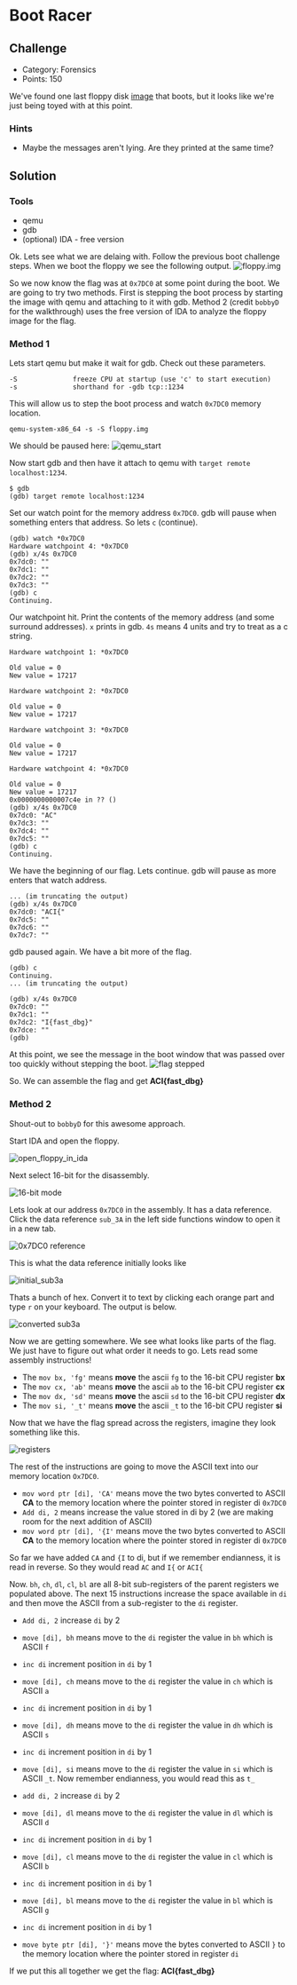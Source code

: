 
# Boot Racer

## Challenge
* Category: Forensics
* Points: 150

We've found one last floppy disk [image](https://challenge.acictf.com/static/f9e5870daff8022a93badbe9e11ffa82/files.tar.gz) that boots, but it looks like we're just being toyed with at this point.

### Hints
* Maybe the messages aren't lying. Are they printed at the same time?


## Solution

### Tools
* qemu
* gdb
* (optional) IDA - free version



Ok. Lets see what we are delaing with. Follow the previous boot challenge steps. When we boot the floppy we see the following output.
![floppy.img](images/boot_screenshot.png)

So we now know the flag was at `0x7DC0` at some point during the boot. We are going to try two methods. First is stepping the boot process by starting the image with qemu and attaching to it with gdb. Method 2 (credit `bobbyD` for the walkthrough) uses the free version of IDA to analyze the floppy image for the flag.

### Method 1

Lets start qemu but make it wait for gdb. Check out these parameters.
```
-S              freeze CPU at startup (use 'c' to start execution)
-s              shorthand for -gdb tcp::1234
```
This will allow us to step the boot process and watch `0x7DC0` memory location.
```
qemu-system-x86_64 -s -S floppy.img
```
We should be paused here:
![qemu_start](images/qemu_start.png)

Now start gdb and then have it attach to qemu with `target remote localhost:1234`.

```
$ gdb
(gdb) target remote localhost:1234
```

Set our watch point for the memory address `0x7DC0`. gdb will pause when something enters that address. So lets `c` (continue).

```
(gdb) watch *0x7DC0
Hardware watchpoint 4: *0x7DC0
(gdb) x/4s 0x7DC0
0x7dc0: ""
0x7dc1: ""
0x7dc2: ""
0x7dc3: ""
(gdb) c
Continuing.
```

Our watchpoint hit. Print the contents of the memory address (and some surround addresses). `x` prints in gdb. `4s` means 4 units and try to treat as a c string.

```
Hardware watchpoint 1: *0x7DC0

Old value = 0
New value = 17217

Hardware watchpoint 2: *0x7DC0

Old value = 0
New value = 17217

Hardware watchpoint 3: *0x7DC0

Old value = 0
New value = 17217

Hardware watchpoint 4: *0x7DC0

Old value = 0
New value = 17217
0x0000000000007c4e in ?? ()
(gdb) x/4s 0x7DC0
0x7dc0: "AC"
0x7dc3: ""
0x7dc4: ""
0x7dc5: ""
(gdb) c
Continuing.
```

We have the beginning of our flag. Lets continue. gdb will pause as more enters that watch address.
```
... (im truncating the output)
(gdb) x/4s 0x7DC0
0x7dc0: "ACI{"
0x7dc5: ""
0x7dc6: ""
0x7dc7: ""
```

gdb paused again. We have a bit more of the flag.

```
(gdb) c
Continuing.
... (im truncating the output)

(gdb) x/4s 0x7DC0
0x7dc0: ""
0x7dc1: ""
0x7dc2: "I{fast_dbg}"
0x7dce: ""
(gdb)
```

At this point, we see the message in the boot window that was passed over too quickly without stepping the boot.
![flag stepped](images/flag_stepped.png)

So. We can assemble the flag and get **ACI{fast_dbg}**

### Method 2

Shout-out to `bobbyD` for this awesome approach.

Start IDA and open the floppy.

![open_floppy_in_ida](images/open_floppy_in_ida.png)

Next select 16-bit for the disassembly.

![16-bit mode](images/16-bit_mode.png)

Lets look at our address `0x7DC0` in the assembly. It has a data reference. Click the data reference `sub_3A` in the left side functions window to open it in a new tab.

![0x7DC0 reference](images/0x7DC0_reference.png)


This is what the data reference initially looks like

![initial_sub3a](images/initial_sub_3A.png)

Thats a bunch of hex. Convert it to text by clicking each orange part and type `r` on your keyboard. The output is below.

![converted sub3a](images/convert_sub3A.png)

Now we are getting somewhere. We see what looks like parts of the flag. We just have to figure out what order it needs to go. Lets read some assembly instructions!

* The `mov bx, 'fg'` means **move** the ascii `fg` to the 16-bit CPU register **bx**
* The `mov cx, 'ab'` means **move** the ascii `ab` to the 16-bit CPU register **cx**
* The `mov dx, 'sd'` means **move** the ascii `sd` to the 16-bit CPU register **dx**
* The `mov si, '_t'` means **move** the ascii `_t` to the 16-bit CPU register **si**

Now that we have the flag spread across the registers, imagine they look something like this.

![registers](images/registers.png)

The rest of the instructions are going to move the ASCII text into our memory location `Ox7DC0`.
* `mov word ptr [di], 'CA'` means move the two bytes converted to ASCII **CA** to the memory location where the pointer stored in register di `0x7DC0`
* `Add di, 2` means increase the value stored in di by 2 (we are making room for the next addition of ASCII)
* `mov word ptr [di], '{I'` means move the two bytes converted to ASCII **CA** to the memory location where the pointer stored in register di `0x7DC0`

So far we have added `CA` and `{I` to di, but if we remember endianness, it is read in reverse. So they would read `AC` and `I{` or `ACI{`

Now. `bh`, `ch`, `dl`, `cl`, `bl` are all 8-bit sub-registers of the parent registers we populated above. The next 15 instructions increase the space available in `di` and then move the ASCII from a sub-register to the `di` register.
* `Add di, 2` increase `di` by 2

* `move [di], bh` means move to the `di` register the value in `bh` which is ASCII `f`

* `inc di` increment position in `di` by 1

* `move [di], ch` means move to the `di` register the value in `ch` which is ASCII `a`

* `inc di` increment position in `di` by 1

* `move [di], dh` means move to the `di` register the value in `dh` which is ASCII `s`

* `inc di` increment position in `di` by 1

* `move [di], si` means move to the `di` register the value in `si` which is ASCII `_t`. Now remember endianness, you would read this as `t_`

* `add di, 2` increase `di` by 2

* `move [di], dl` means move to the `di` register the value in `dl` which is ASCII `d`

* `inc di` increment position in `di` by 1

* `move [di], cl` means move to the `di` register the value in `cl` which is ASCII `b`

* `inc di` increment position in `di` by 1

* `move [di], bl` means move to the `di` register the value in `bl` which is ASCII `g`

* `inc di` increment position in `di` by 1

* `move byte ptr [di], '}'` means move the bytes converted to ASCII `}` to the memory location where the pointer stored in register `di`

If we put this all together we get the flag: **ACI{fast_dbg}**
